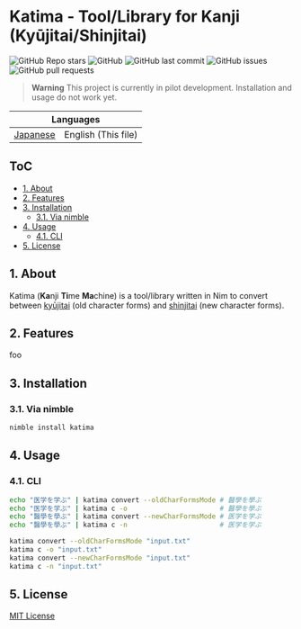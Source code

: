 # Katima - Tool/Library for Kanji (Kyūjitai/Shinjitai) <!-- omit in toc -->

![GitHub Repo stars](https://img.shields.io/github/stars/lafixier/katima?style=for-the-badge)
![GitHub](https://img.shields.io/github/license/lafixier/katima?style=for-the-badge)
![GitHub last commit](https://img.shields.io/github/last-commit/lafixier/katima?style=for-the-badge)
![GitHub issues](https://img.shields.io/github/issues/lafixier/katima?style=for-the-badge)
![GitHub pull requests](https://img.shields.io/github/issues-pr-raw/lafixier/katima?style=for-the-badge)

> **Warning**
> This project is currently in pilot development.
> Installation and usage do not work yet.

<!-- ここにGIFを挿入 -->

<div align="center">
  <table>
    <tr>
      <thead>
        <tr>
          <th colspan="2">Languages</th>
        </tr>
      </thead>
      <tbody>
        <td>
          <a href="README_ja.md">Japanese</a>
        </td>
        <td>English (This file)</td>
      </tbody>
    </tr>
  </table>
</div>

## ToC <!-- omit in toc -->

- [1. About](#1-about)
- [2. Features](#2-features)
- [3. Installation](#3-installation)
  - [3.1. Via nimble](#31-via-nimble)
- [4. Usage](#4-usage)
  - [4.1. CLI](#41-cli)
- [5. License](#5-license)

## 1. About

Katima (**Ka**nji **Ti**me **Ma**chine) is a tool/library written in Nim to convert between [kyūjitai](https://en.wikipedia.org/wiki/Ky%C5%ABjitai) (old character forms) and [shinjitai](https://en.wikipedia.org/wiki/Shinjitai) (new character forms).

## 2. Features

foo

## 3. Installation

### 3.1. Via nimble

```bash
nimble install katima
```

## 4. Usage

### 4.1. CLI

```bash
echo "医学を学ぶ" | katima convert --oldCharFormsMode # 醫學を學ぶ
echo "医学を学ぶ" | katima c -o                       # 醫學を學ぶ
echo "醫學を學ぶ" | katima convert --newCharFormsMode # 医学を学ぶ
echo "醫學を學ぶ" | katima c -n                       # 医学を学ぶ
```

```bash
katima convert --oldCharFormsMode "input.txt"
katima c -o "input.txt"
katima convert --newCharFormsMode "input.txt"
katima c -n "input.txt"
```

## 5. License

[MIT License](LICENSE)
